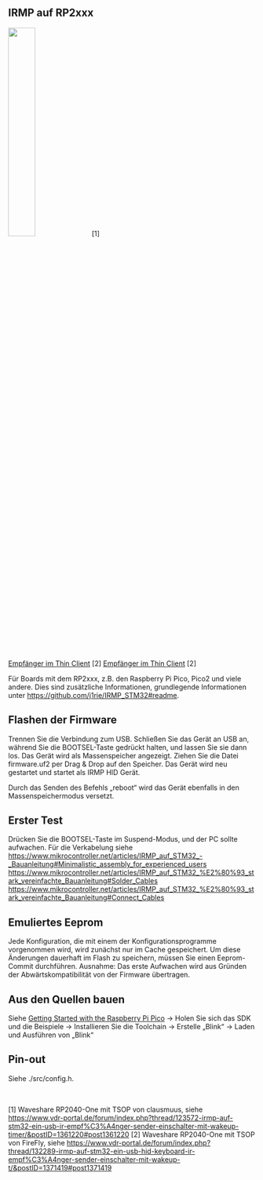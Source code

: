 ## IRMP auf RP2xxx

<img src="https://www.vdr-portal.de/index.php?attachment/48154-20230825-130009-jpg" width="33%"> [1]  
[Empfänger im Thin Client](https://www.vdr-portal.de/index.php?attachment/49235-ir-sensor-1-jpg) [2] 
[Empfänger im Thin Client](https://www.vdr-portal.de/index.php?attachment/49236-ir-sensor-2-jpg) [2]

Für Boards mit dem RP2xxx, z.B. den Raspberry Pi Pico, Pico2 und viele andere. 
Dies sind zusätzliche Informationen, grundlegende Informationen unter https://github.com/j1rie/IRMP_STM32#readme.

## Flashen der Firmware
Trennen Sie die Verbindung zum USB.
Schließen Sie das Gerät an USB an, während Sie die BOOTSEL-Taste gedrückt halten, und lassen Sie sie dann los. Das Gerät wird als Massenspeicher angezeigt.
Ziehen Sie die Datei firmware.uf2 per Drag & Drop auf den Speicher. Das Gerät wird neu gestartet und startet als IRMP HID Gerät.

Durch das Senden des Befehls „reboot“ wird das Gerät ebenfalls in den Massenspeichermodus versetzt.

## Erster Test
Drücken Sie die BOOTSEL-Taste im Suspend-Modus, und der PC sollte aufwachen. 
Für die Verkabelung siehe https://www.mikrocontroller.net/articles/IRMP_auf_STM32_-_Bauanleitung#Minimalistic_assembly_for_experienced_users 
https://www.mikrocontroller.net/articles/IRMP_auf_STM32_%E2%80%93_stark_vereinfachte_Bauanleitung#Solder_Cables 
https://www.mikrocontroller.net/articles/IRMP_auf_STM32_%E2%80%93_stark_vereinfachte_Bauanleitung#Connect_Cables

## Emuliertes Eeprom
Jede Konfiguration, die mit einem der Konfigurationsprogramme vorgenommen wird, wird zunächst nur im Cache gespeichert. Um 
diese Änderungen dauerhaft im Flash zu speichern, müssen Sie einen Eeprom-Commit durchführen.
Ausnahme: Das erste Aufwachen wird aus Gründen der Abwärtskompatibilität von der Firmware übertragen.

## Aus den Quellen bauen
Siehe [Getting Started with the Raspberry Pi Pico](https://rptl.io/pico-get-started) 
-> Holen Sie sich das SDK und die Beispiele 
-> Installieren Sie die Toolchain 
-> Erstelle „Blink“ 
-> Laden und Ausführen von „Blink“ 

## Pin-out
Siehe ./src/config.h.

##
\
[1] Waveshare RP2040-One mit TSOP von clausmuus, siehe https://www.vdr-portal.de/forum/index.php?thread/123572-irmp-auf-stm32-ein-usb-ir-empf%C3%A4nger-sender-einschalter-mit-wakeup-timer/&postID=1361220#post1361220 
[2] Waveshare RP2040-One mit TSOP von FireFly, siehe https://www.vdr-portal.de/forum/index.php?thread/132289-irmp-auf-stm32-ein-usb-hid-keyboard-ir-empf%C3%A4nger-sender-einschalter-mit-wakeup-t/&postID=1371419#post1371419